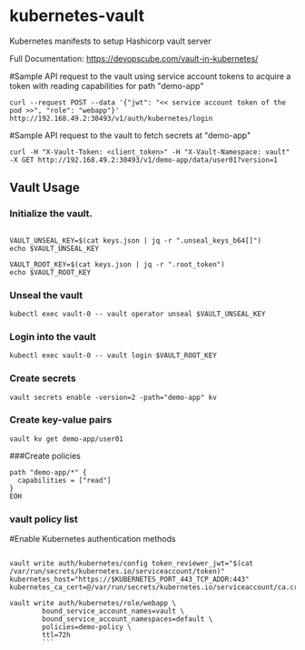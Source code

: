 # kubernetes-vault
Kubernetes manifests to setup Hashicorp vault server

Full Documentation: https://devopscube.com/vault-in-kubernetes/

#Sample API request to the vault using service account tokens to acquire a token with reading capabilities for path "demo-app"

```
curl --request POST --data '{"jwt": "<< service account token of the pod >>", "role": "webapp"}' http://192.168.49.2:30493/v1/auth/kubernetes/login
```

#Sample API request to the vault to fetch secrets at "demo-app"

```
curl -H "X-Vault-Token: <client_token>" -H "X-Vault-Namespace: vault" -X GET http://192.168.49.2:30493/v1/demo-app/data/user01?version=1
```

## Vault Usage

### Initialize the vault.

```kubectl exec vault-0 -- vault operator init -key-shares=1 -key-threshold=1 -format=json > keys.json

VAULT_UNSEAL_KEY=$(cat keys.json | jq -r ".unseal_keys_b64[]")
echo $VAULT_UNSEAL_KEY

VAULT_ROOT_KEY=$(cat keys.json | jq -r ".root_token")
echo $VAULT_ROOT_KEY
```

### Unseal the vault

```kubectl exec vault-0 -- vault operator unseal $VAULT_UNSEAL_KEY	```

### Login into the vault
```kubectl exec vault-0 -- vault login $VAULT_ROOT_KEY```

### Create secrets 

```vault secrets enable -version=2 -path="demo-app" kv```

### Create key-value pairs
```vault kv put demo-app/user01 name=devopscube
vault kv get demo-app/user01 
```
###Create policies
```vault policy write demo-policy - <<EOH
path "demo-app/*" {
  capabilities = ["read"]
}
EOH
```

### vault policy list

#Enable Kubernetes authentication methods
```vault auth enable kubernetes

vault write auth/kubernetes/config token_reviewer_jwt="$(cat /var/run/secrets/kubernetes.io/serviceaccount/token)" kubernetes_host="https://$KUBERNETES_PORT_443_TCP_ADDR:443" kubernetes_ca_cert=@/var/run/secrets/kubernetes.io/serviceaccount/ca.crt

vault write auth/kubernetes/role/webapp \
        bound_service_account_names=vault \
        bound_service_account_namespaces=default \
        policies=demo-policy \
        ttl=72h
        ```
